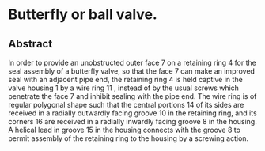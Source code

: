 # Butterfly or ball valve.

## Abstract
In order to provide an unobstructed outer face 7 on a retaining ring 4 for the seal assembly of a butterfly valve, so that the face 7 can make an improved seal with an adjacent pipe end, the retaining ring 4 is held captive in the valve housing 1 by a wire ring 11 , instead of by the usual screws which penetrate the face 7 and inhibit sealing with the pipe end. The wire ring is of regular polygonal shape such that the central portions 14 of its sides are received in a radially outwardly facing groove 10 in the retaining ring, and its corners 16 are received in a radially inwardly facing groove 8 in the housing. A helical lead in groove 15 in the housing connects with the groove 8 to permit assembly of the retaining ring to the housing by a screwing action.